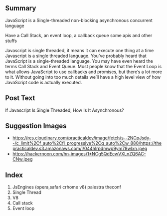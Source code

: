 ## Summary

JavaScript is a Single-threaded non-blocking asynchronous concurrent language

Have a Call Stack, an event loop, a callback queue some apis and other stuffs

Javascript is single threaded, it means it can execute one thing at a time
Javascript is a single threaded language.
You’ve probably heard that JavaScript is a single-threaded language. You may have even heard the terms Call Stack and Event Queue. Most people know that the Event Loop is what allows JavaScript to use callbacks and promises, but there’s a lot more to it. Without going into too much details we’ll have a high level view of how JavaScript code is actually executed.

## Post Text

If Javascript Is Single Threaded, How Is It Asynchronous?

## Suggestion Images

- https://res.cloudinary.com/practicaldev/image/fetch/s--2NCpJsdy--/c_limit%2Cf_auto%2Cfl_progressive%2Cq_auto%2Cw_880/https://thepracticaldev.s3.amazonaws.com/i/044hlrpdmwp9ym78wlxn.jpeg
- https://hackernoon.com/hn-images/1*NCg5QdEcwVXLnZQ6AC-CNw.jpeg

## Index

1. JsEngines (opera,safari crhome v8) palestra theconf
2. Single Thread
3. V8
4. Call stack
5. Event loop
